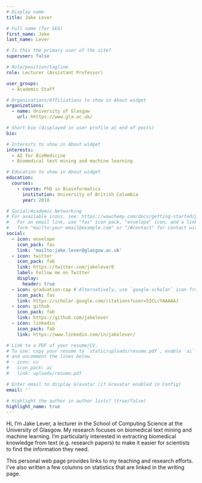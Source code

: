 ```yaml
---
# Display name
title: Jake Lever

# Full name (for SEO)
first_name: Jake
last_name: Lever

# Is this the primary user of the site?
superuser: false

# Role/position/tagline
role: Lecturer (Assistant Professor)

user_groups:
  - Academic Staff

# Organizations/Affiliations to show in About widget
organizations:
  - name: University of Glasgow
    url: hhttps://www.gla.ac.uk/

# Short bio (displayed in user profile at end of posts)
bio: 

# Interests to show in About widget
interests:
  - AI for BioMedicine
  - Biomedical text mining and machine learning

# Education to show in About widget
education:
  courses:
    - course: PhD in Bioinformatics
      institution: University of British Columbia
      year: 2018

# Social/Academic Networking
# For available icons, see: https://wowchemy.com/docs/getting-started/page-builder/#icons
#   For an email link, use "fas" icon pack, "envelope" icon, and a link in the
#   form "mailto:your-email@example.com" or "/#contact" for contact widget.
social:
  - icon: envelope
    icon_pack: fas
    link: 'mailto:jake.lever@glasgow.ac.uk'
  - icon: twitter
    icon_pack: fab
    link: https://twitter.com/jakelever0
    label: Follow me on Twitter
    display:
      header: true
  - icon: graduation-cap # Alternatively, use `google-scholar` icon from `ai` icon pack
    icon_pack: fas
    link: https://scholar.google.com/citations?user=5ICLcYAAAAAJ
  - icon: github
    icon_pack: fab
    link: https://github.com/jakelever
  - icon: linkedin
    icon_pack: fab
    link: https://www.linkedin.com/in/jakelever/

# Link to a PDF of your resume/CV.
# To use: copy your resume to `static/uploads/resume.pdf`, enable `ai` icons in `params.yaml`,
# and uncomment the lines below.
# - icon: cv
#   icon_pack: ai
#   link: uploads/resume.pdf

# Enter email to display Gravatar (if Gravatar enabled in Config)
email: ''

# Highlight the author in author lists? (true/false)
highlight_name: true
---
```

Hi, I’m Jake Lever, a lecturer in the School of Computing Science at the University of Glasgow. My research focuses on biomedical text mining and machine learning. I’m particularly interested in extracting biomedical knowledge from text (e.g. research papers) to make it easier for scientists to find the information they need.

This personal web page provides links to my teaching and research efforts. I’ve also written a few columns on statistics that are linked in the writing page.
